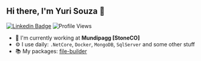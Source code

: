 ## Hi there, I'm Yuri Souza 👋

[![Linkedin Badge](https://img.shields.io/badge/-Yuri%20Pereira-0072b1?style=flat&logo=Linkedin&logoColor=white)](https://www.linkedin.com/in/yuri-souza "Connect on LinkedIn")
![Profile Views](https://komarev.com/ghpvc/?username=yurisouza&color=blue)


- 🏢 I'm currently working at **Mundipagg [StoneCO]**
- ⚙️ I use daily: `.NetCore`, `Docker`, `MongoDB`, `SqlServer` and some other stuff
- 📚 My packages: [file-builder](https://www.nuget.org/packages/FileBuilder)

